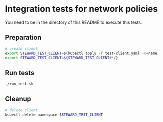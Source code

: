 # Integration tests for network policies

You need to be in the directory of this README to execute this tests.

## Preparation

```bash
# create client
export STEWARD_TEST_CLIENT=$(kubectl apply -f test-client.yaml -o=name)
export STEWARD_TEST_CLIENT=${STEWARD_TEST_CLIENT#*/}
```

## Run tests

```bash
./run_test.sh
```

## Cleanup

```bash
# delete client
kubectl delete namespace $STEWARD_TEST_CLIENT
```
